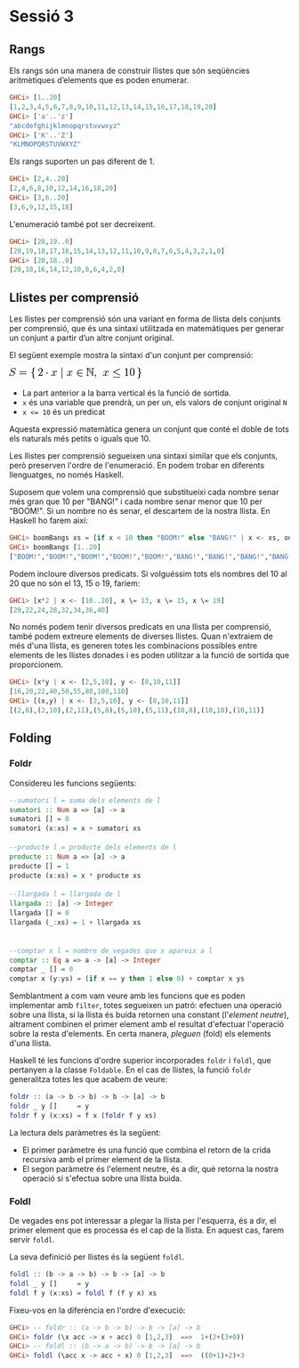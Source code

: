 # Sessió 3

## Rangs

Els rangs són una manera de construir llistes que són seqüències aritmètiques d’elements que es poden enumerar.

```haskell
GHCi> [1..20]
[1,2,3,4,5,6,7,8,9,10,11,12,13,14,15,16,17,18,19,20]
GHCi> ['a'..'z']
"abcdefghijklmnopqrstuvwxyz"
GHCi> ['K'..'Z']
"KLMNOPQRSTUVWXYZ"
```

Els rangs suporten un pas diferent de 1.

```haskell
GHCi> [2,4..20]
[2,4,6,8,10,12,14,16,18,20]
GHCi> [3,6..20]
[3,6,9,12,15,18]
```

L'enumeració també pot ser decreixent.

```haskell
GHCi> [20,19..0]
[20,19,18,17,16,15,14,13,12,11,10,9,8,7,6,5,4,3,2,1,0]
GHCi> [20,18..0]
[20,18,16,14,12,10,8,6,4,2,0]
```

## Llistes per comprensió

Les llistes per comprensió són una variant en forma de llista dels conjunts per comprensió, 
que és una sintaxi utilitzada en matemàtiques per generar un conjunt a partir d’un altre conjunt original.

El següent exemple mostra la sintaxi d'un conjunt per comprensió:

![setnotation](Img/setnotation.png)

- La part anterior a la barra vertical és la funció de sortida.
- `x` és una variable que prendrà, un per un, els valors de conjunt original `N`
- `x <= 10` és un predicat

Aquesta expressió matemàtica genera un conjunt que conté el doble de tots els naturals més petits o iguals que 10.



Les llistes per comprensió segueixen una sintaxi similar que els conjunts, però preserven l'ordre de l'enumeració. En podem trobar en diferents llenguatges,  no només Haskell.


Suposem que volem una comprensió que substitueixi
cada nombre senar més gran que 10 per "BANG!"
i cada nombre senar menor que 10 per "BOOM!".
Si un nombre no és senar, el descartem de la nostra llista. En Haskell ho farem així:

```haskell
GHCi> boomBangs xs = [if x < 10 then "BOOM!" else "BANG!" | x <- xs, odd x]
GHCi> boomBangs [1..20]
["BOOM!","BOOM!","BOOM!","BOOM!","BOOM!","BANG!","BANG!","BANG!","BANG!","BANG!"]
```

Podem incloure diversos predicats.
Si volguéssim tots els nombres del 10 al 20 que no són el 13, 15 o 19, faríem:



```haskell
GHCi> [x*2 | x <- [10..20], x \= 13, x \= 15, x \= 19]
[20,22,24,28,32,34,36,40]
```

No només podem tenir diversos predicats en una llista per comprensió,
també podem extreure elements de diverses llistes.
Quan n'extraiem de més d'una llista,
es generen totes les combinacions possibles entre elements de les llistes donades
i es poden utilitzar a la funció de sortida que proporcionem.


```haskell
GHCi> [x*y | x <- [2,5,10], y <- [8,10,11]]
[16,20,22,40,50,55,80,100,110]
GHCi> [(x,y) | x <- [2,5,10], y <- [8,10,11]]
[(2,8),(2,10),(2,11),(5,8),(5,10),(5,11),(10,8),(10,10),(10,11)]
```

## Folding

### Foldr

Considereu les funcions següents:
```haskell
--sumatori l = suma dels elements de l
sumatori :: Num a => [a] -> a
sumatori [] = 0
sumatori (x:xs) = x + sumatori xs

--producte l = producte dels elements de l
producte :: Num a => [a] -> a
producte [] = 1
producte (x:xs) = x * producte xs

--llargada l = llargada de l
llargada :: [a] -> Integer
llargada [] = 0
llargada (_:xs) = 1 + llargada xs


--comptar x l = nombre de vegades que x apareix a l
comptar :: Eq a => a -> [a] -> Integer
comptar _ [] = 0
comptar x (y:ys) = (if x == y then 1 else 0) + comptar x ys
```

Semblantment a com vam veure amb les funcions que es poden implementar amb `filter`, totes segueixen un patró: efectuen una operació sobre una llista, si la llista és buida retornen una constant (l'*element neutre*), altrament combinen el primer element amb el resultat d'efectuar l'operació sobre la resta d'elements. En certa manera, *pleguen* (fold) els elements d'una llista.


Haskell té les funcions d'ordre superior incorporades `foldr` i `foldl`, que pertanyen a la classe `Foldable`. En el cas de llistes, la funció `foldr` generalitza totes les que acabem de veure:

```haskell
foldr :: (a -> b -> b) -> b -> [a] -> b
foldr _ y []     = y
foldr f y (x:xs) = f x (foldr f y xs)
```

La lectura dels paràmetres és la següent:
* El primer paràmetre és una funció que combina el retorn de la crida recursiva amb el primer element de la llista.
* El segon paràmetre és l'element neutre, és a dir, què retorna la nostra operació si s'efectua sobre una llista buida.

### Foldl

De vegades ens pot interessar a plegar la llista per l'esquerra, és a dir,
el primer element que es processa és el cap de la llista. En aquest cas, farem servir `foldl`.

La seva definició per llistes és la següent `foldl`.

```haskell
foldl :: (b -> a -> b) -> b -> [a] -> b
foldl _ y []     = y
foldl f y (x:xs) = foldl f (f y x) xs
```
Fixeu-vos en la diferència en l'ordre d'execució:

```haskell
GHCi> -- foldr :: (a -> b -> b) -> b -> [a] -> b
GHCi> foldr (\x acc -> x + acc) 0 [1,2,3]  ==>  1+(2+(3+0))
GHCi> -- foldl :: (b -> a -> b) -> b -> [a] -> b
GHCi> foldl (\acc x -> acc + x) 0 [1,2,3]  ==>  ((0+1)+2)+3
```
